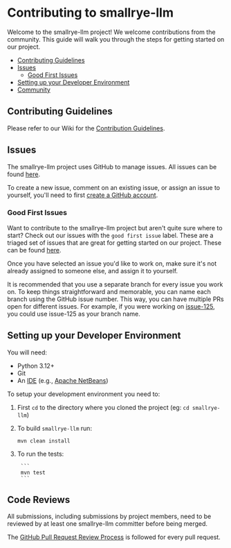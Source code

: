 Contributing to smallrye-llm
==================================

Welcome to the smallrye-llm project! We welcome contributions from the community. This guide will walk you through the steps for getting started on our project.

- [Contributing Guidelines](#contributing-guidelines)
- [Issues](#issues)
  - [Good First Issues](#good-first-issues)
- [Setting up your Developer Environment](#setting-up-your-developer-environment)
- [Community](#community)

## Contributing Guidelines

Please refer to our Wiki for the [Contribution Guidelines](https://github.com/smallrye/smallrye/).


## Issues
The smallrye-llm project uses GitHub to manage issues. All issues can be found [here](https://github.com/smallrye/smallrye-llm/issues). 

To create a new issue, comment on an existing issue, or assign an issue to yourself, you'll need to first [create a GitHub account](https://github.com/).


### Good First Issues
Want to contribute to the smallrye-llm project but aren't quite sure where to start? Check out our issues with the `good first issue` label. These are a triaged set of issues that are great for getting started on our project. These can be found [here](https://github.com/smallrye/smallrye-llm/labels/good%20first%20issue). 

Once you have selected an issue you'd like to work on, make sure it's not already assigned to someone else, and assign it to yourself.

It is recommended that you use a separate branch for every issue you work on. To keep things straightforward and memorable, you can name each branch using the GitHub issue number. This way, you can have multiple PRs open for different issues. For example, if you were working on [issue-125](https://github.com/smallrye/smallrye-llm/issues/125), you could use issue-125 as your branch name.

## Setting up your Developer Environment
You will need:

* Python 3.12+
* Git
* An [IDE](https://en.wikipedia.org/wiki/Comparison_of_integrated_development_environments#Java)
(e.g., [Apache NetBeans](https://netbeans.apache.org/))

To setup your development environment you need to:

1. First `cd` to the directory where you cloned the project (eg: `cd smallrye-llm`)

2. To build `smallrye-llm` run:
    
    ```
    mvn clean install
    ```

3. To run the tests:   
        
        ```
        mvn test
        ```

## Code Reviews

All submissions, including submissions by project members, need to be reviewed by at least one smallrye-llm committer before being merged.

The [GitHub Pull Request Review Process](https://docs.github.com/en/pull-requests/collaborating-with-pull-requests/reviewing-changes-in-pull-requests/about-pull-request-reviews) is followed for every pull request.